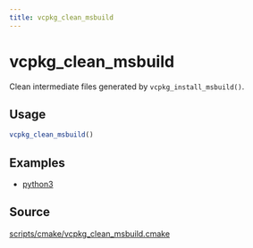 ```yaml
---
title: vcpkg_clean_msbuild
---
```


# vcpkg_clean_msbuild

Clean intermediate files generated by `vcpkg_install_msbuild()`.

## Usage
```cmake
vcpkg_clean_msbuild()
```

## Examples

* [python3](https://github.com/Microsoft/vcpkg/blob/master/ports/python3/portfile.cmake)

## Source
[scripts/cmake/vcpkg\_clean\_msbuild.cmake](https://github.com/Microsoft/vcpkg/blob/master/scripts/cmake/vcpkg_clean_msbuild.cmake)

